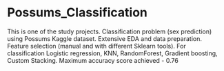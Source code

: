 # Possums_Classification
This is one of the study projects. Classification problem (sex prediction) using Possums Kaggle dataset. Extensive EDA and data preparation. Feature selection (manual and with different Sklearn tools). For classification Logistic regression, KNN, RandomForest, Gradient boosting, Custom Stacking. Maximum accuracy score achieved - 0.76
